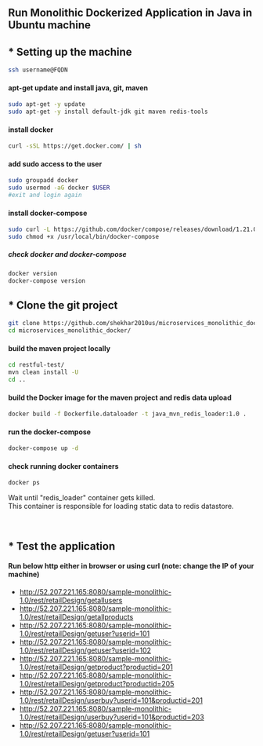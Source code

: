 ## Run Monolithic Dockerized Application in Java in Ubuntu machine

## * Setting up the machine

```bash
ssh username@FQDN
```

#### apt-get update and install java, git, maven
```bash
sudo apt-get -y update
sudo apt-get -y install default-jdk git maven redis-tools
```

#### install docker

```bash
curl -sSL https://get.docker.com/ | sh
```

#### add sudo access to the user

```bash
sudo groupadd docker
sudo usermod -aG docker $USER
#exit and login again
```

#### install docker-compose

```bash
sudo curl -L https://github.com/docker/compose/releases/download/1.21.0/docker-compose-`uname -s`-`uname -m` -o /usr/local/bin/docker-compose
sudo chmod +x /usr/local/bin/docker-compose
```

##### check docker and docker-compose
```bash
docker version
docker-compose version
```

## * Clone the git project

```bash
git clone https://github.com/shekhar2010us/microservices_monolithic_docker.git
cd microservices_monolithic_docker/
```

#### build the maven project locally

```bash
cd restful-test/
mvn clean install -U
cd ..
```

#### build the Docker image for the maven project and redis data upload

```bash
docker build -f Dockerfile.dataloader -t java_mvn_redis_loader:1.0 .
```

#### run the docker-compose
```bash
docker-compose up -d
```

#### check running docker containers
```bash
docker ps
```

Wait until "redis_loader" container gets killed. <br>
This container is responsible for loading static data to redis datastore.

<br>

## * Test the application

#### Run below http either in browser or using curl (note: change the IP of your machine)
* http://52.207.221.165:8080/sample-monolithic-1.0/rest/retailDesign/getallusers
* http://52.207.221.165:8080/sample-monolithic-1.0/rest/retailDesign/getallproducts
* http://52.207.221.165:8080/sample-monolithic-1.0/rest/retailDesign/getuser?userid=101
* http://52.207.221.165:8080/sample-monolithic-1.0/rest/retailDesign/getuser?userid=102
* http://52.207.221.165:8080/sample-monolithic-1.0/rest/retailDesign/getproduct?productid=201
* http://52.207.221.165:8080/sample-monolithic-1.0/rest/retailDesign/getproduct?productid=205
* http://52.207.221.165:8080/sample-monolithic-1.0/rest/retailDesign/userbuy?userid=101&productid=201
* http://52.207.221.165:8080/sample-monolithic-1.0/rest/retailDesign/userbuy?userid=101&productid=203
* http://52.207.221.165:8080/sample-monolithic-1.0/rest/retailDesign/getuser?userid=101

